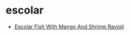 # escolar

 * [Escolar Fish With Mango And Shrimp Ravioli](../../index/e/escolar-fish-with-mango-and-shrimp-ravioli-109615.json)
